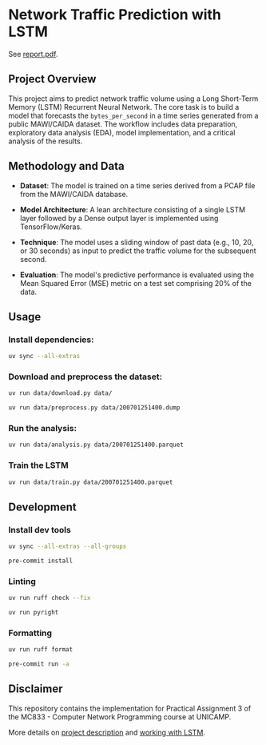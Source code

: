 # Network Traffic Prediction with LSTM

See [report.pdf](docs/report.pdf).

## Project Overview

This project aims to predict network traffic volume using a Long Short-Term Memory (LSTM) Recurrent Neural Network. The
core task is to build a model that forecasts the `bytes_per_second` in a time series generated from a public MAWI/CAIDA
dataset. The workflow includes data preparation, exploratory data analysis (EDA), model implementation, and a critical
analysis of the results.

## Methodology and Data

- **Dataset**: The model is trained on a time series derived from a PCAP file from the MAWI/CAIDA database.

- **Model Architecture**: A lean architecture consisting of a single LSTM layer followed by a Dense output layer is
  implemented using TensorFlow/Keras.

- **Technique**: The model uses a sliding window of past data (e.g., 10, 20, or 30 seconds) as input to predict the
  traffic volume for the subsequent second.

- **Evaluation**: The model's predictive performance is evaluated using the Mean Squared Error (MSE) metric on a test
  set comprising 20% of the data.

## Usage

### Install dependencies:

```sh
uv sync --all-extras
```

### Download and preprocess the dataset:

```sh
uv run data/download.py data/
```

```sh
uv run data/preprocess.py data/200701251400.dump
```

### Run the analysis:

```sh
uv run data/analysis.py data/200701251400.parquet
```

### Train the LSTM

```sh
uv run data/train.py data/200701251400.parquet
```

## Development

### Install dev tools

```sh
uv sync --all-extras --all-groups
```

```sh
pre-commit install
```

### Linting

```sh
uv run ruff check --fix
```

```sh
uv run pyright
```

### Formatting

```sh
uv run ruff format
```

```sh
pre-commit run -a
```

## Disclaimer

This repository contains the implementation for Practical Assignment 3 of the MC833 - Computer Network Programming
course at UNICAMP.

More details on [project description](docs/description.md) and [working with LSTM](docs/lstm.md).
